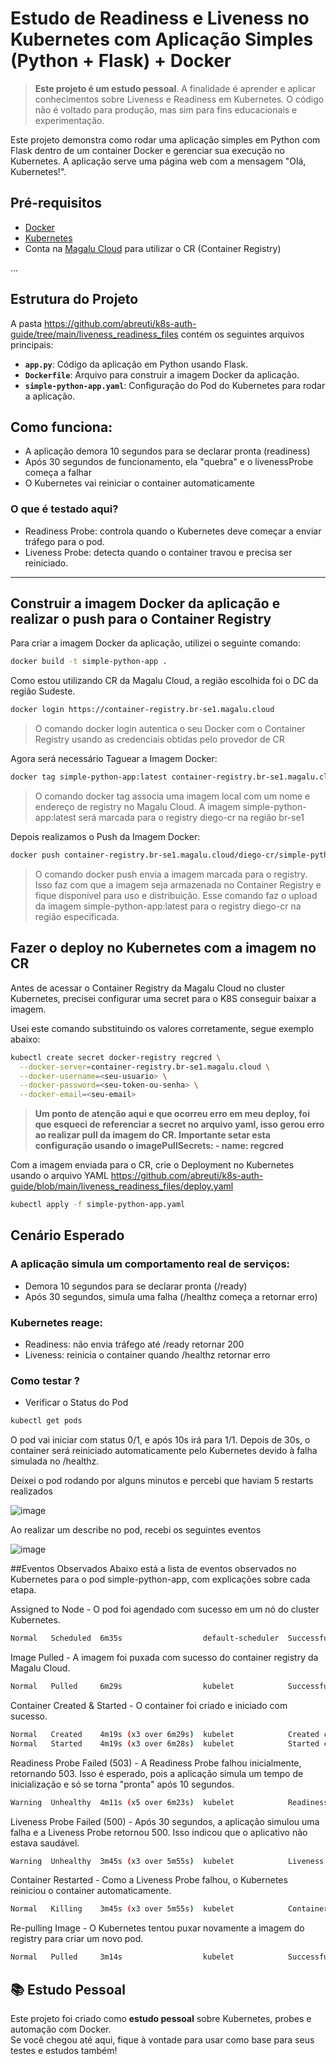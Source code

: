 # Estudo de Readiness e Liveness no Kubernetes com Aplicação Simples (Python + Flask) + Docker

> **Este projeto é um estudo pessoal**. A finalidade é aprender e aplicar conhecimentos sobre Liveness e Readiness em Kubernetes. O código não é voltado para produção, mas sim para fins educacionais e experimentação.

Este projeto demonstra como rodar uma aplicação simples em Python com Flask dentro de um container Docker e gerenciar sua execução no Kubernetes. A aplicação serve uma página web com a mensagem "Olá, Kubernetes!".

## Pré-requisitos

- [Docker](https://www.docker.com/get-started)
- [Kubernetes](https://kubernetes.io/docs/setup/)
- Conta na [Magalu Cloud](https://console.magalu.cloud/) para utilizar o CR (Container Registry)

...

## Estrutura do Projeto

A pasta https://github.com/abreuti/k8s-auth-guide/tree/main/liveness_readiness_files 
contém os seguintes arquivos principais:

- **`app.py`**: Código da aplicação em Python usando Flask.
- **`Dockerfile`**: Arquivo para construir a imagem Docker da aplicação.
- **`simple-python-app.yaml`**: Configuração do Pod do Kubernetes para rodar a aplicação.

## Como funciona:
- A aplicação demora 10 segundos para se declarar pronta (readiness)
- Após 30 segundos de funcionamento, ela "quebra" e o livenessProbe começa a falhar
- O Kubernetes vai reiniciar o container automaticamente

### O que é testado aqui?
- Readiness Probe: controla quando o Kubernetes deve começar a enviar tráfego para o pod.
- Liveness Probe: detecta quando o container travou e precisa ser reiniciado.

---

## Construir a imagem Docker da aplicação e realizar o push para o Container Registry

Para criar a imagem Docker da aplicação, utilizei o seguinte comando:
```bash
docker build -t simple-python-app .
```

Como estou utilizando CR da Magalu Cloud, a região escolhida foi o DC da região Sudeste.
```bash
docker login https://container-registry.br-se1.magalu.cloud
```
> O comando docker login autentica o seu Docker com o Container Registry usando as credenciais obtidas pelo provedor de CR

Agora será necessário Taguear a Imagem Docker:
```bash
docker tag simple-python-app:latest container-registry.br-se1.magalu.cloud/diego-cr/simple-python-app:latest
```
> O comando docker tag associa uma imagem local com um nome e endereço de registry no Magalu Cloud. A imagem simple-python-app:latest será marcada para o registry diego-cr na região br-se1

Depois realizamos o Push da Imagem Docker:
```bash
docker push container-registry.br-se1.magalu.cloud/diego-cr/simple-python-app:latest
```
> O comando docker push envia a imagem marcada para o registry. Isso faz com que a imagem seja armazenada no Container Registry e fique disponível para uso e distribuição. Esse comando faz o upload da imagem simple-python-app:latest para o registry diego-cr na região especificada.

## Fazer o deploy no Kubernetes com a imagem no CR
Antes de acessar o Container Registry da Magalu Cloud no cluster Kubernetes, precisei configurar uma secret para o K8S conseguir baixar a imagem.

Usei este comando substituindo os valores corretamente, segue exemplo abaixo:
```bash
kubectl create secret docker-registry regcred \
  --docker-server=container-registry.br-se1.magalu.cloud \
  --docker-username=<seu-usuario> \
  --docker-password=<seu-token-ou-senha> \
  --docker-email=<seu-email>
```
>**Um ponto de atenção aqui e que ocorreu erro em meu deploy, foi que esqueci de referenciar a secret no arquivo yaml, isso gerou erro ao realizar pull da imagem do CR. Importante setar esta configuração usando o 
        imagePullSecrets:
        - name: regcred**

Com a imagem enviada para o CR, crie o Deployment no Kubernetes usando o arquivo YAML https://github.com/abreuti/k8s-auth-guide/blob/main/liveness_readiness_files/deploy.yaml
```bash
kubectl apply -f simple-python-app.yaml
```
## Cenário Esperado
### A aplicação simula um comportamento real de serviços:
- Demora 10 segundos para se declarar pronta (/ready)
- Após 30 segundos, simula uma falha (/healthz começa a retornar erro)
### Kubernetes reage:
- Readiness: não envia tráfego até /ready retornar 200
- Liveness: reinicia o container quando /healthz retornar erro

### Como testar ?
- Verificar o Status do Pod
```bash
kubectl get pods
```
O pod vai iniciar com status 0/1, e após 10s irá para 1/1.
Depois de 30s, o container será reiniciado automaticamente pelo Kubernetes devido à falha simulada no /healthz.

Deixei o pod rodando por alguns minutos e percebi que haviam 5 restarts realizados

![image](https://github.com/user-attachments/assets/07b1a74f-9e8f-4011-bf1f-6725c056e395)

Ao realizar um describe no pod, recebi os seguintes eventos

![image](https://github.com/user-attachments/assets/06672018-2cb5-4492-b414-b25baef17d13)

##Eventos Observados
Abaixo está a lista de eventos observados no Kubernetes para o pod simple-python-app, com explicações sobre cada etapa.

Assigned to Node - O pod foi agendado com sucesso em um nó do cluster Kubernetes.
```bash
Normal   Scheduled  6m35s                  default-scheduler  Successfully assigned default/simple-python-app-5dcb55c65b-45sfk to np-default-jvztq-nzpcl
```

Image Pulled - A imagem foi puxada com sucesso do container registry da Magalu Cloud.
```bash
Normal   Pulled     6m29s                  kubelet            Successfully pulled image "container-registry.br-se1.magalu.cloud/diego-cr/simple-python-app:latest" in 6.098s (6.098s including waiting). Image size: 55337330 bytes.
```

Container Created & Started - O container foi criado e iniciado com sucesso.
```bash
Normal   Created    4m19s (x3 over 6m29s)  kubelet            Created container simple-python-app
Normal   Started    4m19s (x3 over 6m28s)  kubelet            Started container simple-python-app
```
Readiness Probe Failed (503) - A Readiness Probe falhou inicialmente, retornando 503. Isso é esperado, pois a aplicação simula um tempo de inicialização e só se torna "pronta" após 10 segundos.
```bash
Warning  Unhealthy  4m11s (x5 over 6m23s)  kubelet            Readiness probe failed: HTTP probe failed with statuscode: 503
```
Liveness Probe Failed (500) - Após 30 segundos, a aplicação simulou uma falha e a Liveness Probe retornou 500. Isso indicou que o aplicativo não estava saudável.
```bash
Warning  Unhealthy  3m45s (x3 over 5m55s)  kubelet            Liveness probe failed: HTTP probe failed with statuscode: 500
```
Container Restarted - Como a Liveness Probe falhou, o Kubernetes reiniciou o container automaticamente.
```bash
Normal   Killing    3m45s (x3 over 5m55s)  kubelet            Container simple-python-app failed liveness probe, will be restarted
```
Re-pulling Image - O Kubernetes tentou puxar novamente a imagem do registry para criar um novo pod.
```bash
Normal   Pulled     3m14s                  kubelet            Successfully pulled image "container-registry.br-se1.magalu.cloud/diego-cr/simple-python-app:latest" in 440ms (440ms including waiting). Image size: 55337330 bytes.
```


## 📚 Estudo Pessoal

Este projeto foi criado como **estudo pessoal** sobre Kubernetes, probes e automação com Docker.  
Se você chegou até aqui, fique à vontade para usar como base para seus testes e estudos também!

  
